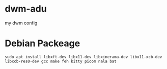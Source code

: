 # dwm-adu
my dwm config

# Debian Packeage
```
sudo apt install libxft-dev libx11-dev libxinerama-dev libx11-xcb-dev libxcb-res0-dev gcc make feh kitty picom nala bat
```

